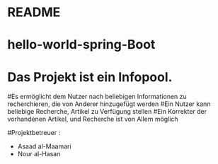 # README

# hello-world-spring-Boot
# Das Projekt ist ein Infopool.
#Es ermöglicht dem Nutzer nach beliebigen Informationen zu recherchieren, die von Anderer hinzugefügt werden
#Ein Nutzer kann beliebige Recherche, Artikel zu Verfügung stellen
#Ein Korrekter der vorhandenen Artikel, und Recherche ist von Allem möglich


#Projektbetreuer :
 * Asaad al-Maamari
 * Nour al-Hasan

